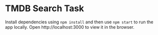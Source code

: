 # TMDB Search Task

Install dependencies using `npm install` and then use `npm start` to run the app locally.
Open http://localhost:3000 to view it in the browser.
